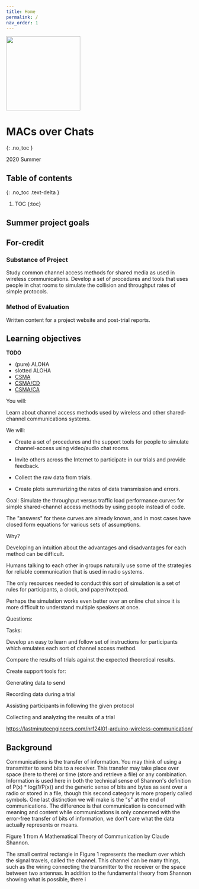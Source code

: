 ```yaml
---
title: Home
permalink: /
nav_order: 1
---
```


<img src="{{ 'image/logo.svg' | absolute_url }}" width="200"/>

# MACs over Chats
{: .no_toc }

2020 Summer


## Table of contents
{: .no_toc .text-delta }

1. TOC
{:toc}


## Summer project goals

## For-credit

### Substance of Project

Study common channel access methods for shared media as used in wireless
communications.
Develop a set of procedures and tools that uses people in chat rooms to simulate the collision and throughput rates of simple protocols.


### Method of Evaluation

Written content for a project website and post-trial reports.




## Learning objectives

**TODO**


* (pure) ALOHA
* slotted ALOHA
* [CSMA](https://en.wikipedia.org/wiki/Carrier-sense_multiple_access)
* [CSMA/CD](https://en.wikipedia.org/wiki/Carrier-sense_multiple_access)
* [CSMA/CA](https://en.wikipedia.org/wiki/Carrier-sense_multiple_access)



You will:

Learn about channel access methods used by wireless and other shared-channel communications systems.


We will: 

* Create a set of procedures and the support tools for people to simulate channel-access using video/audio chat rooms.

* Invite others across the Internet to participate in our trials and provide
  feedback.

* Collect the raw data from trials.

* Create plots summarizing the rates of data transmission and errors.

Goal:  Simulate the throughput versus traffic load performance curves for simple shared-channel access methods by using people instead of code.

The "answers" for these curves are already known, and in most cases have closed form equations for various sets of assumptions.

Why?

Developing an intuition about the advantages and disadvantages for each method can be difficult.

Humans talking to each other in groups naturally use some of the strategies for reliable communication that is used in radio systems.

The only resources needed to conduct this sort of simulation is a set of rules for participants, a clock, and paper/notepad.

Perhaps the simulation works even better over an online chat since it is more difficult to understand multiple speakers at once.

Questions:

Tasks:

Develop an easy to learn and follow set of instructions for participants which emulates each sort of channel access method.

Compare the results of trials against the expected theoretical results.

Create support tools for:

Generating data to send

Recording data during a trial

Assisting participants in following the given protocol

Collecting and analyzing the results of a trial



https://lastminuteengineers.com/nrf24l01-arduino-wireless-communication/



## Background

Communications is the transfer of information.  You may think of using a transmitter to send bits to a receiver.  This transfer may take place over space (here to there) or time (store and retrieve a file) or any combination.  Information is used here in both the technical sense of Shannon's definition of P(x) * log(1/P(x)) and the generic sense of bits and bytes as sent over a radio or stored in a file, though this second category is more properly called symbols.
One last distinction we will make is the "s" at the end of communications.  The difference is that communication is concerned with meaning and content while communications is only concerned with the error-free transfer of bits of information, we don't care what the data actually represents or means.


Figure 1 from A Mathematical Theory of Communication by Claude Shannon.

The small central rectangle in Figure 1 represents the medium over which the signal travels, called the channel.  This channel can be many things, such as the wiring connecting the transmitter to the receiver or the space between two antennas.
In addition to the fundamental theory from Shannon showing what is possible, there i




<!--
 vim: tw=0
 -->
